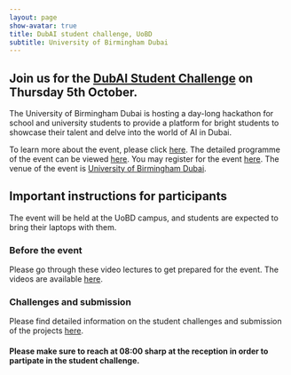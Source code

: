 ```yaml
---
layout: page
show-avatar: true
title: DubAI student challenge, UoBD
subtitle: University of Birmingham Dubai
---
```


## Join us for the [DubAI Student Challenge](https://www.birmingham.ac.uk/dubai/events/2023/dubai-student-challenge.aspx) on Thursday 5th October.

The University of Birmingham Dubai is hosting a day-long hackathon for school and university students to provide a platform for bright students to showcase their talent and delve into the world of AI in Dubai. 

To learn more about the event, please click [here](/dubAI-student-challenge/about).  The detailed programme of the event can be viewed [here](/dubAI-student-challenge/programme). You may register for the event [here](https://app.geckoform.com/public/?_ga=2.88817501.791399154.1696089612-1822552681.1661068657#/modern/21FO00gwrzw9i70024597s5c08).
The venue of the event is [University of Birmingham Dubai](https://g.co/kgs/Cua4qb).

## Important instructions for participants
The event will be held at the UoBD campus, and students are expected to bring their laptops with them. 

### Before the event
Please go through these video lectures to get prepared for the event. The videos are available [here](https://drive.google.com/file/d/1mmqWM-k10Myc_9Shwev-m_bOaxioDf_q/view?usp=sharing).

### Challenges and submission
Please find detailed information on the student challenges and submission of the projects [here](/dubAI-student-challenge/hackathon).

#### Please make sure to reach at 08:00 sharp at the reception in order to partipate in the student challenge. 
